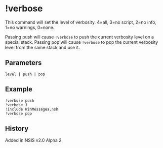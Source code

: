 # !verbose

This command will set the level of verbosity. 4=all, 3=no script, 2=no info, 1=no warnings, 0=none.

Passing push will cause `!verbose` to push the current verbosity level on a special stack. Passing pop will cause `!verbose` to pop the current verbosity level from the same stack and use it.

## Parameters

    level | push | pop

## Example

	!verbose push
	!verbose 1
	!include WinMessages.nsh
	!verbose pop

## History

Added in NSIS v2.0 Alpha 2
